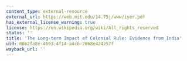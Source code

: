 ```yaml
---
content_type: external-resource
external_url: https://web.mit.edu/14.75j/www/iyer.pdf
has_external_license_warning: true
license: https://en.wikipedia.org/wiki/All_rights_reserved
status: ''
title: 'The Long-term Impact of Colonial Rule: Evidence from India'
uid: 08b2fa8e-4693-4f14-a4cb-2068e424257f
wayback_url: ''
---
```

